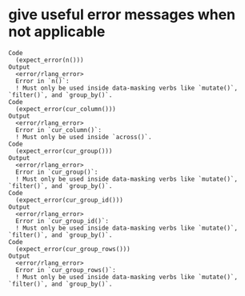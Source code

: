 # give useful error messages when not applicable

    Code
      (expect_error(n()))
    Output
      <error/rlang_error>
      Error in `n()`:
      ! Must only be used inside data-masking verbs like `mutate()`, `filter()`, and `group_by()`.
    Code
      (expect_error(cur_column()))
    Output
      <error/rlang_error>
      Error in `cur_column()`:
      ! Must only be used inside `across()`.
    Code
      (expect_error(cur_group()))
    Output
      <error/rlang_error>
      Error in `cur_group()`:
      ! Must only be used inside data-masking verbs like `mutate()`, `filter()`, and `group_by()`.
    Code
      (expect_error(cur_group_id()))
    Output
      <error/rlang_error>
      Error in `cur_group_id()`:
      ! Must only be used inside data-masking verbs like `mutate()`, `filter()`, and `group_by()`.
    Code
      (expect_error(cur_group_rows()))
    Output
      <error/rlang_error>
      Error in `cur_group_rows()`:
      ! Must only be used inside data-masking verbs like `mutate()`, `filter()`, and `group_by()`.

